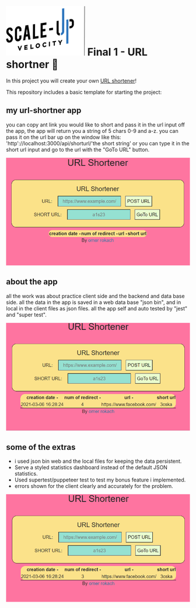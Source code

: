 # ![Scale-Up Velocity](./readme-files/logo-main.png) Final 1 - URL shortner 📎

In this project you will create your own [URL shortener](https://en.wikipedia.org/wiki/URL_shortening)!

This repository includes a basic template for starting the project:

## my url-shortner app

you can copy ant link you would like to short and pass it in the url input off the app, the app will return you a string of 5 chars
0-9 and a-z. you can pass it on the url bar up on the window like this: 'http'://localhost:3000/api/shorturl/'the short string' or
you can type it in the short url input and go to the url with the "GoTo URL" button.

![Scale-Up Velocity](./readme-files/urlShortner.gif)

## about the app

all the work was about practice client side and the backend and data base side. all the data in the app is saved in a web data base "json bin", and in local in the client files as json files.
all the app self and auto tested by "jest" and "super test".

![Scale-Up Velocity](./readme-files/clientError.gif)

## some of the extras

- i used json bin web and the local files for keeping the data persistent.
- Serve a styled statistics dashboard instead of the default JSON statistics.
- Used supertest/puppeteer test to test my bonus feature i implemented.
- errors shown for the client clearly and accurately for the problem.

![Scale-Up Velocity](./readme-files/urlShortnerRedirectCounter.gif)
